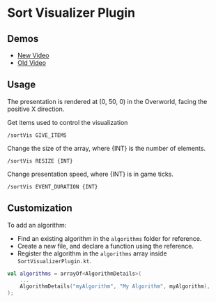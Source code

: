 # Sort Visualizer Plugin
## Demos
- [New Video](https://www.youtube.com/watch?v=Lvd03mSjYZ0)
- [Old Video](https://www.youtube.com/watch?v=7b5-G1oVg7o)

## Usage
The presentation is rendered at (0, 50, 0) in the Overworld, facing the positive X direction.

Get items used to control the visualization
```
/sortVis GIVE_ITEMS
```

Change the size of the array, where {INT} is the number of elements.
```
/sortVis RESIZE {INT}
```

Change presentation speed, where {INT} is in game ticks.
```
/sortVis EVENT_DURATION {INT}
```

## Customization
To add an algorithm:
- Find an existing algorithm in the `algorithms` folder for reference.
- Create a new file, and declare a function using the reference.
- Register the algorithm in the `algorithms` array inside `SortVisualizerPlugin.kt`.
```kotlin
val algorithms = arrayOf<AlgorithmDetails>(
	...
	AlgorithmDetails("myAlgorithm", "My Algorithm", myAlgorithm),
);
```

